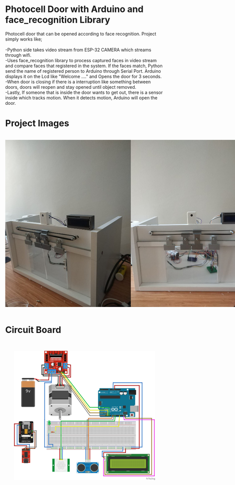# Photocell Door with Arduino and face_recognition Library
Photocell door that can be opened according to face recognition. Project simply works like; </br>
</br>-Python side takes video stream from ESP-32 CAMERA which streams through wifi. </br>
-Uses face_recognition library to process captured faces in video stream and compare faces that registered in the system. If the faces match, Python send the name of registered person to Arduino through Serial Port. Arduino displays it on the Lcd like "Welcome ...." and Opens the door for 3 seconds.</br>
-When door is closing if there is a interruption like something between doors, doors will reopen and stay opened until object removed.</br>
-Lastly, If someone that is inside the door wants to get out, there is a sensor inside which tracks motion. When it detects motion, Arduino will open the door.


# Project Images

</br>
<div style="display: flex; justify-content: space-evenly">
<img src="https://github.com/HarunResitKarahan/Photocell-Door-with-Arduino-and-face_recognition-Library/blob/main/Photocell-Door-Image1.jpeg" width="400">
<img src="https://github.com/HarunResitKarahan/Photocell-Door-with-Arduino-and-face_recognition-Library/blob/main/Photocell-Door-Image2.jpeg" width="400"></div>
</br>

# Circuit Board

</br>
<p align="center">
<img src="https://github.com/HarunResitKarahan/Photocell-Door-with-Arduino-and-face_recognition-Library/blob/main/CircuitDiagram.png" width="450">
</p>
</br>
